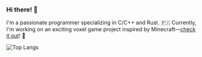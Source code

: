 ### Hi there! 👋

I'm a passionate programmer specializing in C/C++ and Rust. 🇫🇮
Currently, I'm working on an exciting voxel game project inspired by Minecraft—[check it out](https://github.com/qaxl/craft)! 🚀


![Top Langs](https://github-readme-stats.vercel.app/api/top-langs/?username=qaxl&layout=compact)

<!--
**qaxl/qaxl** is a ✨ _special_ ✨ repository because its `README.md` (this file) appears on your GitHub profile.

Here are some ideas to get you started:

- 🔭 I’m currently working on ...
- 🌱 I’m currently learning ...
- 👯 I’m looking to collaborate on ...
- 🤔 I’m looking for help with ...
- 💬 Ask me about ...
- 📫 How to reach me: ...
- 😄 Pronouns: ...
- ⚡ Fun fact: ...
-->
